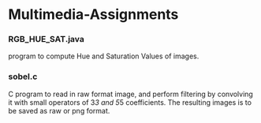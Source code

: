# Multimedia-Assignments

### RGB_HUE_SAT.java
program to compute Hue and Saturation Values of images.

### sobel.c
C program to read in raw format image, and perform filtering by convolving it with small operators of 3*3 and 5*5 coefficients. The resulting images is to be saved as raw or png format.
